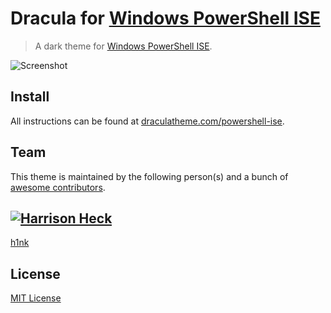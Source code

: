 # Dracula for [Windows PowerShell ISE](https://docs.microsoft.com/en-us/powershell/scripting/core-powershell/ise/introducing-the-windows-powershell-ise)

> A dark theme for [Windows PowerShell ISE](https://docs.microsoft.com/en-us/powershell/scripting/core-powershell/ise/introducing-the-windows-powershell-ise).

![Screenshot](https://draculatheme.com/assets/img/screenshots/powershell-ise.png)

## Install

All instructions can be found at [draculatheme.com/powershell-ise](https://draculatheme.com/powershell-ise).

## Team

This theme is maintained by the following person(s) and a bunch of [awesome contributors](https://github.com/dracula/template/graphs/contributors).

[![Harrison Heck](https://avatars0.githubusercontent.com/u/12993584?v=3&s=70)](https://github.com/h1nk)
---
[h1nk](https://github.com/h1nk)

## License

[MIT License](./LICENSE)